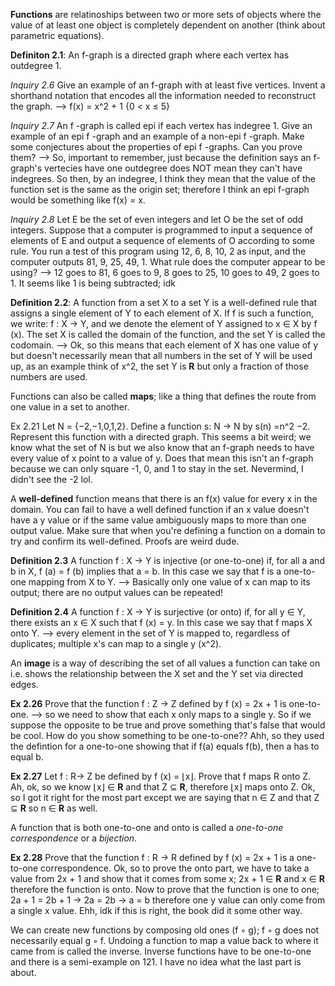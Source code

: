 **Functions** are relatinoships between two or more sets of objects where the value of at least one object is completely dependent on another (think about parametric equations). 

**Definiton 2.1**: An f-graph is a directed graph where each vertex has outdegree 1.

*Inquiry 2.6* Give an example of an f-graph with at least five vertices. Invent a shorthand notation that encodes all the information needed to reconstruct the graph. --> f(x) = x^2 + 1 {0 < x ≤ 5}

*Inquiry 2.7* An f -graph is called epi if each vertex has indegree 1. Give an example of an epi f -graph and an example of a non-epi f -graph. Make some conjectures about the properties of epi f -graphs. Can you prove them? --> So, important to remember, just because the definition says an f-graph's vertecies have one outdegree does NOT mean they can't have indegrees. So then, by an indegree, I think they mean that the value of the function set is the same as the origin set; therefore I think an epi f-graph would be something like f(x) = x.

*Inquiry 2.8* Let E be the set of even integers and let O be the set of odd integers. Suppose that a computer is programmed to input a sequence of elements of E and output a sequence of elements of O according to some rule. You run a test of this program using 12, 6, 8, 10, 2 as input, and the computer outputs 81, 9, 25, 49, 1. What rule does the computer appear to be using? --> 12 goes to 81, 6 goes to 9, 8 goes to 25, 10 goes to 49, 2 goes to 1. It seems like 1 is being subtracted; idk

**Definition 2.2**: A function from a set X to a set Y is a well-defined rule that assigns a single element of Y to each element of X. If f is such a function, we write: f : X -> Y, and we denote the element of Y assigned to x ∈ X by f (x). The set X is called the domain of the function, and the set Y is called the codomain. --> Ok, so this means that each element of X has one value of y but doesn't necessarily mean that all numbers in the set of Y will be used up, as an example think of x^2, the set Y is **R** but only a fraction of those numbers are used. 

Functions can also be called **maps**; like a thing that defines the route from one value in a set to another. 

Ex 2.21 Let N = {−2,−1,0,1,2}. Define a function s: N → N by s(n) =n^2 −2. Represent this function with a directed graph.
This seems a bit weird; we know what the set of N is but we also know that an f-graph needs to have every value of x point to a value of y. Does that mean this isn't an f-graph because we can only square -1, 0, and 1 to stay in the set. Nevermind, I didn't see the -2 lol.

A **well-defined** function means that there is an f(x) value for every x in the domain. You can fail to have a well defined function if an x value doesn't have a y value or if the same value ambiguously maps to more than one output value. Make sure that when you're defining a function on a domain to try and confirm its well-defined. Proofs are weird dude. 

**Definition 2.3** A function f : X → Y is injective (or one-to-one) if, for all a and b in X, f (a) = f (b) implies that a = b. In this case we say that f is a one-to-one mapping from X to Y. --> Basically only one value of x can map to its output; there are no output values can be repeated!

**Definition 2.4** A function f : X → Y is surjective (or onto) if, for all y ∈ Y, there exists an x ∈ X such that f (x) = y. In this case we say that f maps X onto Y. --> every element in the set of Y is mapped to, regardless of duplicates; multiple x's can map to a single y (x^2).

An **image** is a way of describing the set of all values a function can take on i.e. shows the relationship between the X set and the Y set via directed edges. 

**Ex 2.26** Prove that the function f : Z → Z defined by f (x) = 2x + 1 is one-to-one. --> so we need to show that each x only maps to a single y. So if we suppose the opposite to be true and prove something that's false that would be cool. How do you show something to be one-to-one?? Ahh, so they used the defintion for a one-to-one showing that if f(a) equals f(b), then a has to equal b. 

**Ex 2.27** Let f : R→ Z be defined by f (x) = ⌊x⌋. Prove that f maps R onto Z. Ah, ok, so we know ⌊x⌋ ∈ **R** and that Z ⊆ **R**, therefore ⌊x⌋ maps onto Z. Ok, so I got it right for the most part except we are saying that n ∈ Z and that Z ⊆ **R** so n ∈ **R** as well. 

A function that is both one-to-one and onto is called a *one-to-one correspondence* or a *bijection*. 

**Ex 2.28** Prove that the function f : R → R defined by f (x) = 2x + 1 is a one-to-one correspondence. Ok, so to prove the onto part, we have to take a value from 2x + 1 and show that it comes from some x; 2x + 1 ∈ **R** and x ∈ **R** therefore the function is onto. Now to prove that the function is one to one; 2a + 1 = 2b + 1 -> 2a = 2b -> a = b therefore one y value can only come from a single x value. Ehh, idk if this is right, the book did it some other way.

We can create new functions by composing old ones (f ◦ g); f ◦ g does not necessarily equal g ◦ f. Undoing a function to map a value back to where it came from is called the inverse. Inverse functions have to be one-to-one and there is a semi-example on 121. I have no idea what the last part is about.
